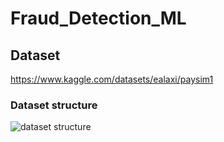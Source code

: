 # Fraud_Detection_ML

## Dataset

https://www.kaggle.com/datasets/ealaxi/paysim1

### Dataset structure
![dataset structure]([(https://github.com/404fafnir/Fraud_Detection_ML/blob/main/img/Dataset%20img.png)https://github.com/404fafnir/Fraud_Detection_ML/blob/main/img/Dataset%20img.png])




